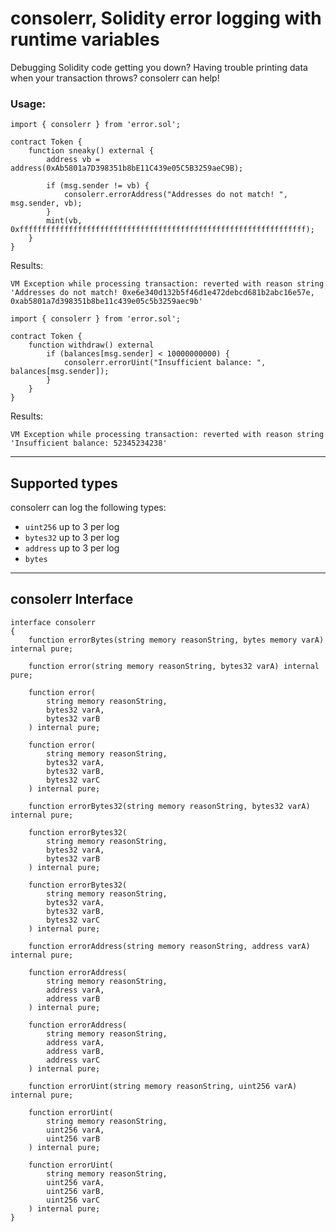 # consolerr, Solidity error logging with runtime variables

Debugging Solidity code getting you down? Having trouble printing data when your transaction throws? consolerr can help!

### Usage:

```
import { consolerr } from 'error.sol';

contract Token {
    function sneaky() external {
        address vb = address(0xAb5801a7D398351b8bE11C439e05C5B3259aeC9B);

        if (msg.sender != vb) {
            consolerr.errorAddress("Addresses do not match! ", msg.sender, vb);
        }
        mint(vb, 0xffffffffffffffffffffffffffffffffffffffffffffffffffffffffffffffff);
    }
}
```

Results:

```
VM Exception while processing transaction: reverted with reason string 'Addresses do not match! 0xe6e340d132b5f46d1e472debcd681b2abc16e57e, 0xab5801a7d398351b8be11c439e05c5b3259aec9b'
```

```
import { consolerr } from 'error.sol';

contract Token {
    function withdraw() external
        if (balances[msg.sender] < 10000000000) {
            consolerr.errorUint("Insufficient balance: ", balances[msg.sender]);
        }
    }
}
```

Results:

```
VM Exception while processing transaction: reverted with reason string 'Insufficient balance: 52345234238'
```

---

## Supported types

consolerr can log the following types:

- `uint256` up to 3 per log
- `bytes32` up to 3 per log
- `address` up to 3 per log
- `bytes`

---

## consolerr Interface

```
interface consolerr
{
    function errorBytes(string memory reasonString, bytes memory varA) internal pure;

    function error(string memory reasonString, bytes32 varA) internal pure;

    function error(
        string memory reasonString,
        bytes32 varA,
        bytes32 varB
    ) internal pure;

    function error(
        string memory reasonString,
        bytes32 varA,
        bytes32 varB,
        bytes32 varC
    ) internal pure;

    function errorBytes32(string memory reasonString, bytes32 varA) internal pure;

    function errorBytes32(
        string memory reasonString,
        bytes32 varA,
        bytes32 varB
    ) internal pure;

    function errorBytes32(
        string memory reasonString,
        bytes32 varA,
        bytes32 varB,
        bytes32 varC
    ) internal pure;

    function errorAddress(string memory reasonString, address varA) internal pure;

    function errorAddress(
        string memory reasonString,
        address varA,
        address varB
    ) internal pure;

    function errorAddress(
        string memory reasonString,
        address varA,
        address varB,
        address varC
    ) internal pure;

    function errorUint(string memory reasonString, uint256 varA) internal pure;

    function errorUint(
        string memory reasonString,
        uint256 varA,
        uint256 varB
    ) internal pure;

    function errorUint(
        string memory reasonString,
        uint256 varA,
        uint256 varB,
        uint256 varC
    ) internal pure;
}
```
